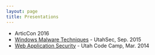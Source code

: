 ```yaml
---
layout: page
title: Presentations
---
```

 * ArticCon 2016
 * [Windows Malware Techniques](http://www.slideshare.net/LeeChristensen/windows-malware-techniques) - UtahSec, Sep. 2015
 * [Web Application Security](http://www.slideshare.net/LeeChristensen/web-application-security-72179931) - Utah Code Camp, Mar. 2014
